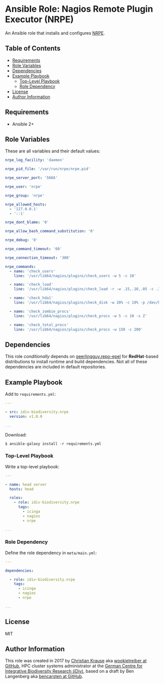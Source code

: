 Ansible Role: Nagios Remote Plugin Executor (NRPE)
==================================================

An Ansible role that installs and configures [NRPE][].

Table of Contents
-----------------

<!-- toc -->

- [Requirements](#requirements)
- [Role Variables](#role-variables)
- [Dependencies](#dependencies)
- [Example Playbook](#example-playbook)
  * [Top-Level Playbook](#top-level-playbook)
  * [Role Dependency](#role-dependency)
- [License](#license)
- [Author Information](#author-information)

<!-- tocstop -->

Requirements
------------

- Ansible 2+

Role Variables
--------------

These are all variables and their default values:

```yml
nrpe_log_facility: 'daemon'

nrpe_pid_file: '/var/run/nrpe/nrpe.pid'

nrpe_server_port: '5666'

nrpe_user: 'nrpe'

nrpe_group: 'nrpe'

nrpe_allowed_hosts:
  - '127.0.0.1'
  - '::1'

nrpe_dont_blame: '0'

nrpe_allow_bash_command_substitution: '0'

nrpe_debug: '0'

nrpe_command_timeout: '60'

nrpe_connection_timeout: '300'

nrpe_commands:
  - name: 'check_users'
    line: '/usr/lib64/nagios/plugins/check_users -w 5 -c 10'

  - name: 'check_load'
    line: '/usr/lib64/nagios/plugins/check_load -r -w .15,.10,.05 -c .30,.25,.20'

  - name: 'check_hda1'
    line: '/usr/lib64/nagios/plugins/check_disk -w 20% -c 10% -p /dev/hda1'

  - name: 'check_zombie_procs'
    line: '/usr/lib64/nagios/plugins/check_procs -w 5 -c 10 -s Z'

  - name: 'check_total_procs'
    line: '/usr/lib64/nagios/plugins/check_procs -w 150 -c 200'

```

Dependencies
------------

This role *conditionally* depends on [geerlingguy.repo-epel][repo-epel] for **RedHat**-based distributions to install runtime and build dependencies. Not all of these dependencies are included in default repositories.

Example Playbook
----------------

Add to `requirements.yml`:

```yml
---

- src: idiv-biodiversity.nrpe
  version: v1.0.0

...
```

Download:

```console
$ ansible-galaxy install -r requirements.yml
```

### Top-Level Playbook

Write a top-level playbook:

```yml
---

- name: head server
  hosts: head

  roles:
    - role: idiv-biodiversity.nrpe
      tags:
        - icinga
        - nagios
        - nrpe

...
```

### Role Dependency

Define the role dependency in `meta/main.yml`:

```yml
---

dependencies:

  - role: idiv-biodiversity.nrpe
    tags:
      - icinga
      - nagios
      - nrpe

...
```

License
-------

MIT

Author Information
------------------

This role was created in 2017 by [Christian Krause][author] aka [wookietreiber at GitHub][wookietreiber], HPC cluster systems administrator at the [German Centre for Integrative Biodiversity Research (iDiv)][idiv], based on a draft by Ben Langenberg aka [bencarsten at GitHub][bencarsten].


[author]: https://www.idiv.de/groups_and_people/employees/details/eshow/krause-christian.html
[idiv]: https://www.idiv.de/
[bencarsten]: https://github.com/bencarsten
[wookietreiber]: https://github.com/wookietreiber
[NRPE]: https://github.com/NagiosEnterprises/nrpe
[repo-epel]: https://galaxy.ansible.com/geerlingguy/repo-epel/
